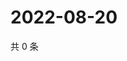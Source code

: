 # 2022-08-20

共 0 条

<!-- BEGIN WEIBO -->
<!-- 最后更新时间 Sat Aug 20 2022 18:16:36 GMT+0800 (China Standard Time) -->

<!-- END WEIBO -->
